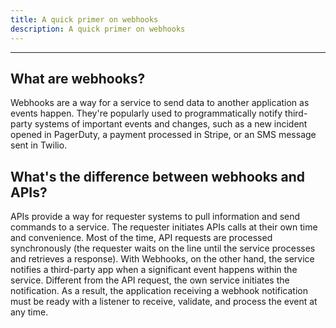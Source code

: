 ```yaml
---
title: A quick primer on webhooks
description: A quick primer on webhooks
---
```



---


## What are webhooks?

Webhooks are a way for a service to send data to another application as events happen. They're popularly used to programmatically notify third-party systems of important events and changes, such as a new incident opened in PagerDuty, a payment processed in Stripe, or an SMS message sent in Twilio.

## What's the difference between webhooks and APIs?

APIs provide a way for requester systems to pull information and send commands to a service. The requester initiates APIs calls at their own time and convenience. Most of the time, API requests are processed synchronously (the requester waits on the line until the service processes and retrieves a response).
With Webhooks, on the other hand, the service notifies a third-party app when a significant event happens within the service. Different from the API request, the own service initiates the notification. As a result, the application receiving a webhook notification must be ready with a listener to receive, validate, and process the event at any time.
